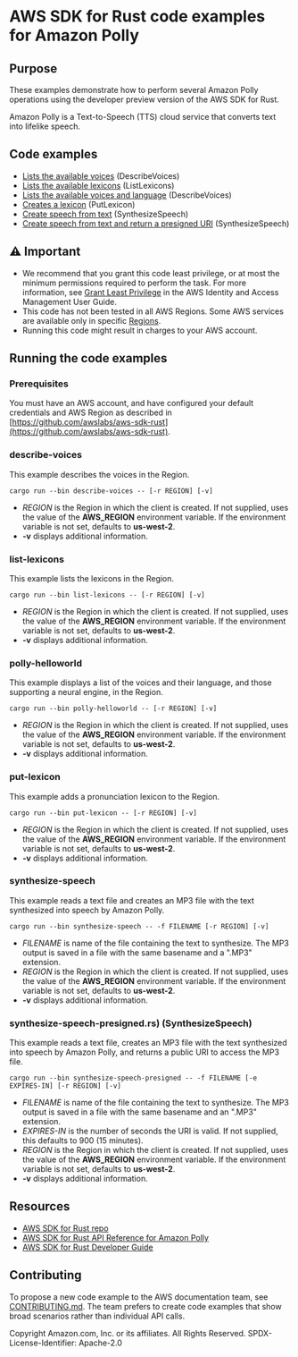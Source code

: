 # AWS SDK for Rust code examples for Amazon Polly

## Purpose

These examples demonstrate how to perform several Amazon Polly operations using the developer preview version of the AWS SDK for Rust.

Amazon Polly is a Text-to-Speech (TTS) cloud service that converts text into lifelike speech.

## Code examples

- [Lists the available voices](src/bin/describe-voices.rs) (DescribeVoices)
- [Lists the available lexicons](src/bin/list-lexicons.rs) (ListLexicons)
- [Lists the available voices and language](src/bin/polly-helloworld.rs) (DescribeVoices)
- [Creates a lexicon](src/bin/put-lexicon.rs) (PutLexicon)
- [Create speech from text](src/bin/synthesize-speech.rs) (SynthesizeSpeech)
- [Create speech from text and return a presigned URI](src/bin/synthesize-speech-presigned.rs) (SynthesizeSpeech)

## ⚠ Important

- We recommend that you grant this code least privilege, 
  or at most the minimum permissions required to perform the task.
  For more information, see
  [Grant Least Privilege](https://docs.aws.amazon.com/IAM/latest/UserGuide/best-practices.html#grant-least-privilege)
  in the AWS Identity and Access Management User Guide.
- This code has not been tested in all AWS Regions.
  Some AWS services are available only in specific
  [Regions](https://aws.amazon.com/about-aws/global-infrastructure/regional-product-services).
- Running this code might result in charges to your AWS account.

## Running the code examples

### Prerequisites

You must have an AWS account, and have configured your default credentials and AWS Region as described in [https://github.com/awslabs/aws-sdk-rust](https://github.com/awslabs/aws-sdk-rust).

### describe-voices

This example describes the voices in the Region.

`cargo run --bin describe-voices -- [-r REGION] [-v]`

- _REGION_ is the Region in which the client is created.
  If not supplied, uses the value of the __AWS_REGION__ environment variable.
  If the environment variable is not set, defaults to __us-west-2__.
- __-v__ displays additional information.

### list-lexicons

This example lists the lexicons in the Region.

`cargo run --bin list-lexicons -- [-r REGION] [-v]`

- _REGION_ is the Region in which the client is created.
  If not supplied, uses the value of the __AWS_REGION__ environment variable.
  If the environment variable is not set, defaults to __us-west-2__.
- __-v__ displays additional information.

### polly-helloworld

This example displays a list of the voices and their language, and those supporting a neural engine, in the Region.

`cargo run --bin polly-helloworld -- [-r REGION] [-v]`

- _REGION_ is the Region in which the client is created.
  If not supplied, uses the value of the __AWS_REGION__ environment variable.
  If the environment variable is not set, defaults to __us-west-2__.
- __-v__ displays additional information.

### put-lexicon

This example adds a pronunciation lexicon to the Region.

`cargo run --bin put-lexicon -- [-r REGION] [-v]`

- _REGION_ is the Region in which the client is created.
  If not supplied, uses the value of the __AWS_REGION__ environment variable.
  If the environment variable is not set, defaults to __us-west-2__.
- __-v__ displays additional information.

### synthesize-speech

This example reads a text file and creates an MP3 file with the text synthesized into speech by Amazon Polly.

`cargo run --bin synthesize-speech -- -f FILENAME [-r REGION] [-v]`

- _FILENAME_ is name of the file containing the text to synthesize.
  The MP3 output is saved in a file with the same basename and a ".MP3" extension.
- _REGION_ is the Region in which the client is created.
  If not supplied, uses the value of the __AWS_REGION__ environment variable.
  If the environment variable is not set, defaults to __us-west-2__.
- __-v__ displays additional information.

### synthesize-speech-presigned.rs) (SynthesizeSpeech)

This example reads a text file, creates an MP3 file with the text synthesized into speech by Amazon Polly, and returns a public URI to access the MP3 file.

`cargo run --bin synthesize-speech-presigned -- -f FILENAME [-e EXPIRES-IN] [-r REGION] [-v]`

- _FILENAME_ is name of the file containing the text to synthesize.
  The MP3 output is saved in a file with the same basename and an ".MP3" extension.
- _EXPIRES-IN_ is the number of seconds the URI is valid.
  If not supplied, this defaults to 900 (15 minutes).
- _REGION_ is the Region in which the client is created.
  If not supplied, uses the value of the __AWS_REGION__ environment variable.
  If the environment variable is not set, defaults to __us-west-2__.
- __-v__ displays additional information.

## Resources

- [AWS SDK for Rust repo](https://github.com/awslabs/aws-sdk-rust)
- [AWS SDK for Rust API Reference for Amazon Polly](https://docs.rs/aws-sdk-polly)
- [AWS SDK for Rust Developer Guide](https://docs.aws.amazon.com/sdk-for-rust/latest/dg)

## Contributing

To propose a new code example to the AWS documentation team, 
see [CONTRIBUTING.md](https://github.com/awsdocs/aws-doc-sdk-examples/blob/master/CONTRIBUTING.md). 
The team prefers to create code examples that show broad scenarios rather than individual API calls.

Copyright Amazon.com, Inc. or its affiliates. All Rights Reserved. SPDX-License-Identifier: Apache-2.0
